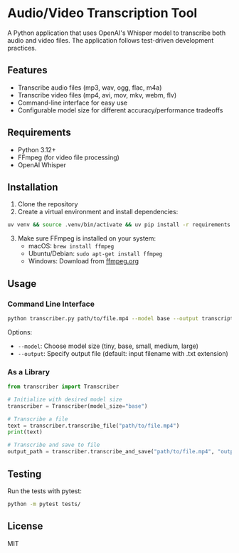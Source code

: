 # Audio/Video Transcription Tool

A Python application that uses OpenAI's Whisper model to transcribe both audio and video files. The application follows test-driven development practices.

## Features

- Transcribe audio files (mp3, wav, ogg, flac, m4a)
- Transcribe video files (mp4, avi, mov, mkv, webm, flv)
- Command-line interface for easy use
- Configurable model size for different accuracy/performance tradeoffs

## Requirements

- Python 3.12+
- FFmpeg (for video file processing)
- OpenAI Whisper

## Installation

1. Clone the repository
2. Create a virtual environment and install dependencies:

```bash
uv venv && source .venv/bin/activate && uv pip install -r requirements.txt
```

3. Make sure FFmpeg is installed on your system:
   - macOS: `brew install ffmpeg`
   - Ubuntu/Debian: `sudo apt-get install ffmpeg`
   - Windows: Download from [ffmpeg.org](https://ffmpeg.org/download.html)

## Usage

### Command Line Interface

```bash
python transcriber.py path/to/file.mp4 --model base --output transcription.txt
```

Options:
- `--model`: Choose model size (tiny, base, small, medium, large)
- `--output`: Specify output file (default: input filename with .txt extension)

### As a Library

```python
from transcriber import Transcriber

# Initialize with desired model size
transcriber = Transcriber(model_size="base")

# Transcribe a file
text = transcriber.transcribe_file("path/to/file.mp4")
print(text)

# Transcribe and save to file
output_path = transcriber.transcribe_and_save("path/to/file.mp4", "output.txt")
```

## Testing

Run the tests with pytest:

```bash
python -m pytest tests/
```

## License

MIT
